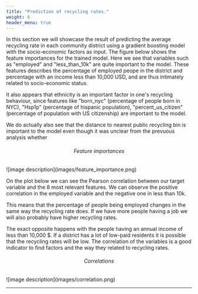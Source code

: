 ```yaml
---
title: "Prediction of recycling rates."
weight: 6
header_menu: true
---
```


In this section we will showcase the result of predicting the average recycling rate in each community district using a gradient boosting model with the socio-economic factors as input. The figure below shows the feature importances for the trained model. Here we see that variables such as "employed" and "less_than_10k" are quite important to the model. These features describes the percentage of employed peope in the district and percentage with an income less than 10,000 USD, and are thus intimately related to socio-economic status. 

It also appears that ethnicity is an important factor in one's recycling behaviour, since features like "born_nyc" (percentage of people born in NYC), "Hsp1p" (percentage of hispanic population), "percent_us_citizen" (percentage of population with US citizenship) are important to the model. 

We do actually also see that the distance to nearest public recycling bin is important to the model even though it was unclear from the prevuous analysis whether 


<h6 style="text-align:center;">Feature importances</h6>
![image description](images/feature_importance.png)
<!--![image description]({{< baseurl >}}images/feature_importance.png)-->

On the plot below we can see the Pearson correlation between our target variable and the 8 most relevant features. 
We can observe the positive correlation in the employed variable and the negative one in less than 10k.

This means that the percentage of people being employed changes in the same way the recycling rate does. If we have more 
people having a job we will also probably have higher recycling rates. 

The exact opposite happens with the people having 
an annual income of less than 10,000 $. If a district has a lot of low-paid residents it is possible that the recycling 
rates will be low. The correlation of the variables is a good indicator to find factors and the way they related to 
recycling rates.

<h6 style="text-align:center;">Correlations</h6>
![image description](images/correlation.png)
<!--![image description](images/correlation.png)-->

---